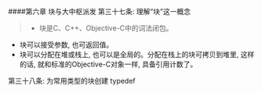 ####第六章 块与大中枢派发
第三十七条: 理解“块”这一概念
>* 块是C、C++、Objective-C中的词法闭包。
* 块可以接受参数, 也可返回值。
* 块可以分配在堆或栈上, 也可以是全局的。分配在栈上的块可拷贝到堆里, 这样的话, 就和标准的Objective-C对象一样, 具备引用计数了。

第三十八条: 为常用类型的块创建 typedef